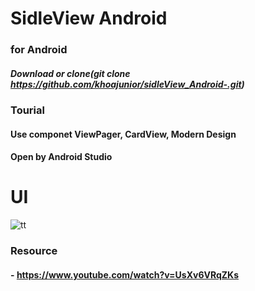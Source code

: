 # SidleView Android

### for Android

##### Download or clone(git clone https://github.com/khoajunior/sidleView_Android-.git)


### Tourial
#### Use componet ViewPager, CardView, Modern Design
#### Open by Android Studio 


# UI

![tt](https://user-images.githubusercontent.com/44370906/78502980-0b7ca180-778e-11ea-8038-1c8607f56405.PNG)


### Resource

#### - https://www.youtube.com/watch?v=UsXv6VRqZKs


